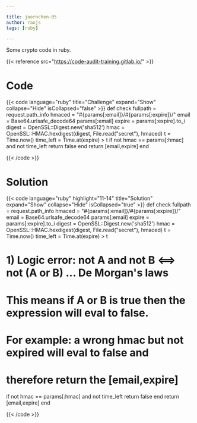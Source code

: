 ```yaml
---

title: joernchen-05
author: raxjs
tags: [ruby]

---
```


Some crypto code in ruby.

<!--more-->
{{< reference src="https://code-audit-training.gitlab.io/" >}}

# Code
{{< code language="ruby"  title="Challenge" expand="Show" collapse="Hide" isCollapsed="false" >}}
def check
  fullpath = request.path_info
  hmaced = "#{params[:email]}/#{params[:expire]}/"
  email = Base64.urlsafe_decode64 params[:email]
  expire = params[:expire].to_i
  digest = OpenSSL::Digest.new('sha512')
  hmac = OpenSSL::HMAC.hexdigest(digest, File.read("secret"), hmaced)
  t = Time.now()
  time_left = Time.at(expire) > t
  if not hmac == params[:hmac] and not time_left
   return false
  end
  return [email,expire]
end

{{< /code >}}

# Solution
{{< code language="ruby" highlight="11-14" title="Solution" expand="Show" collapse="Hide" isCollapsed="true" >}}
def check
  fullpath = request.path_info
  hmaced = "#{params[:email]}/#{params[:expire]}/"
  email = Base64.urlsafe_decode64 params[:email]
  expire = params[:expire].to_i
  digest = OpenSSL::Digest.new('sha512')
  hmac = OpenSSL::HMAC.hexdigest(digest, File.read("secret"), hmaced)
  t = Time.now()
  time_left = Time.at(expire) > t
  # 1) Logic error: not A and not B <==> not (A or B) ... De Morgan's laws
  #    This means if A or B is true then the expression will eval to false.
  #    For example: a wrong hmac but not expired will eval to false and
  #    therefore return the [email,expire]
  if not hmac == params[:hmac] and not time_left
   return false
  end
  return [email,expire]
end



{{< /code >}}
